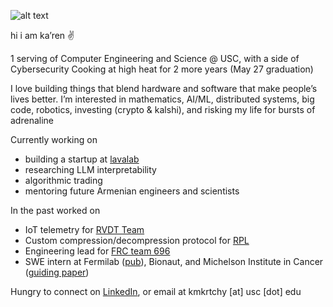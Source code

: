 ![alt text](https://media.istockphoto.com/id/856585242/photo/view-over-the-city-of-yerevan-capital-of-armenia-with-the-two-peaks-of-the-mount-ararat-in-the.jpg?s=612x612&w=0&k=20&c=4mt4Gw7gTB_-nDVt30JlCei8YKNcmyfT5dqKmvoYpyE=)


hi i am ka’ren ✌️

1 serving of Computer Engineering and Science @ USC, with a side of Cybersecurity 
Cooking at high heat for 2 more years (May 27 graduation) 

I love building things that blend hardware and software that make people’s lives better.
I’m interested in mathematics, AI/ML, distributed systems, big code, robotics, investing (crypto & kalshi), and risking my life for bursts of adrenaline 

Currently working on

- building a startup at [lavalab](https://usclavalab.org/)
- researching LLM interpretability
- algorithmic trading
- mentoring future Armenian engineers and scientists

In the past worked on

- IoT telemetry for [RVDT Team](https://www.uscrvdt.com/)
- Custom compression/decompression protocol for [RPL](https://www.uscrpl.com/)
- Engineering lead for [FRC team 696](https://www.instagram.com/reel/CuqcfmYx5_c/?utm_source=ig_web_copy_link&igsh=MzRlODBiNWFlZA==)
- SWE intern at Fermilab ([pub](https://inspirehep.net/literature/2824641)), Bionaut, and Michelson Institute in Cancer ([guiding paper](https://www.nature.com/articles/s41598-025-20514-8#author-information))

Hungry to connect on [LinkedIn](https://www.linkedin.com/in/karenmkr), or email at kmkrtchy [at] usc [dot] edu
